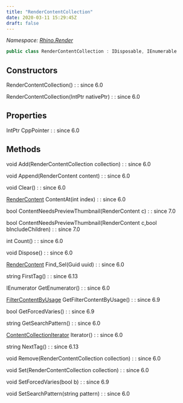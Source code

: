 ```yaml
---
title: "RenderContentCollection"
date: 2020-03-11 15:29:45Z
draft: false
---
```


*Namespace: [Rhino.Render](../)*

```cs
public class RenderContentCollection : IDisposable, IEnumerable
```
## Constructors

RenderContentCollection()
: 
: since 6.0

RenderContentCollection(IntPtr nativePtr)
: 
: since 6.0
## Properties

IntPtr CppPointer
: 
: since 6.0
## Methods

void Add(RenderContentCollection collection)
: 
: since 6.0

void Append(RenderContent content)
: 
: since 6.0

void Clear()
: 
: since 6.0

[RenderContent](/rhinocommon/rhino/render/rendercontent/) ContentAt(int index)
: 
: since 6.0

bool ContentNeedsPreviewThumbnail(RenderContent c)
: 
: since 7.0

bool ContentNeedsPreviewThumbnail(RenderContent c,bool bIncludeChildren)
: 
: since 7.0

int Count()
: 
: since 6.0

void Dispose()
: 
: since 6.0

[RenderContent](/rhinocommon/rhino/render/rendercontent/) Find_Sel(Guid uuid)
: 
: since 6.0

string FirstTag()
: 
: since 6.13

IEnumerator GetEnumerator()
: 
: since 6.0

[FilterContentByUsage](/rhinocommon/rhino/render/filtercontentbyusage/) GetFilterContentByUsage()
: 
: since 6.9

bool GetForcedVaries()
: 
: since 6.9

string GetSearchPattern()
: 
: since 6.0

[ContentCollectionIterator](/rhinocommon/rhino/render/contentcollectioniterator/) Iterator()
: 
: since 6.0

string NextTag()
: 
: since 6.13

void Remove(RenderContentCollection collection)
: 
: since 6.0

void Set(RenderContentCollection collection)
: 
: since 6.0

void SetForcedVaries(bool b)
: 
: since 6.9

void SetSearchPattern(string pattern)
: 
: since 6.0
